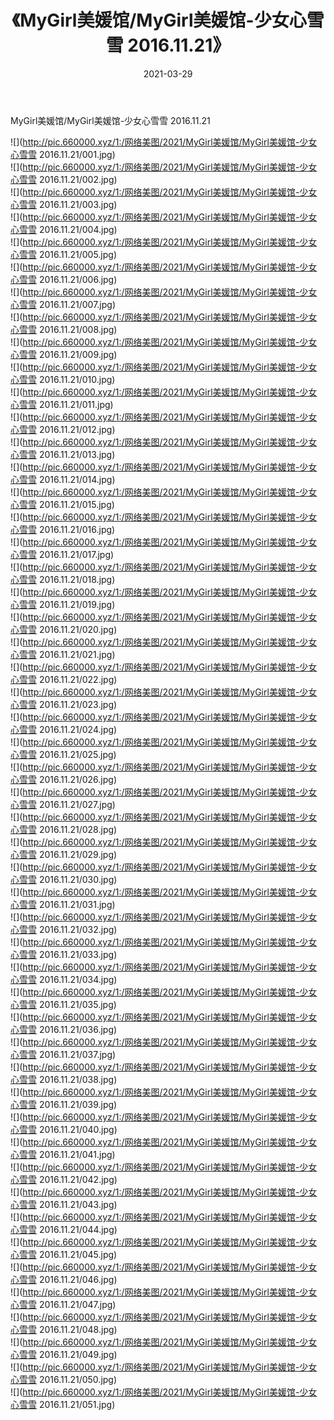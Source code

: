 ﻿---
layout: post
title:  《MyGirl美媛馆/MyGirl美媛馆-少女心雪雪 2016.11.21》
date:   2021-03-29
img: http://pic.660000.xyz/1:/网络美图/2021/MyGirl美媛馆/MyGirl美媛馆-少女心雪雪 2016.11.21/000.jpg
categories: [美女, 清纯, 唯美]
---

MyGirl美媛馆/MyGirl美媛馆-少女心雪雪 2016.11.21

 ![](http://pic.660000.xyz/1:/网络美图/2021/MyGirl美媛馆/MyGirl美媛馆-少女心雪雪 2016.11.21/001.jpg) <br>![](http://pic.660000.xyz/1:/网络美图/2021/MyGirl美媛馆/MyGirl美媛馆-少女心雪雪 2016.11.21/002.jpg) <br>![](http://pic.660000.xyz/1:/网络美图/2021/MyGirl美媛馆/MyGirl美媛馆-少女心雪雪 2016.11.21/003.jpg) <br>![](http://pic.660000.xyz/1:/网络美图/2021/MyGirl美媛馆/MyGirl美媛馆-少女心雪雪 2016.11.21/004.jpg) <br>![](http://pic.660000.xyz/1:/网络美图/2021/MyGirl美媛馆/MyGirl美媛馆-少女心雪雪 2016.11.21/005.jpg) <br>![](http://pic.660000.xyz/1:/网络美图/2021/MyGirl美媛馆/MyGirl美媛馆-少女心雪雪 2016.11.21/006.jpg) <br>![](http://pic.660000.xyz/1:/网络美图/2021/MyGirl美媛馆/MyGirl美媛馆-少女心雪雪 2016.11.21/007.jpg) <br>![](http://pic.660000.xyz/1:/网络美图/2021/MyGirl美媛馆/MyGirl美媛馆-少女心雪雪 2016.11.21/008.jpg) <br>![](http://pic.660000.xyz/1:/网络美图/2021/MyGirl美媛馆/MyGirl美媛馆-少女心雪雪 2016.11.21/009.jpg) <br>![](http://pic.660000.xyz/1:/网络美图/2021/MyGirl美媛馆/MyGirl美媛馆-少女心雪雪 2016.11.21/010.jpg) <br>![](http://pic.660000.xyz/1:/网络美图/2021/MyGirl美媛馆/MyGirl美媛馆-少女心雪雪 2016.11.21/011.jpg) <br>![](http://pic.660000.xyz/1:/网络美图/2021/MyGirl美媛馆/MyGirl美媛馆-少女心雪雪 2016.11.21/012.jpg) <br>![](http://pic.660000.xyz/1:/网络美图/2021/MyGirl美媛馆/MyGirl美媛馆-少女心雪雪 2016.11.21/013.jpg) <br>![](http://pic.660000.xyz/1:/网络美图/2021/MyGirl美媛馆/MyGirl美媛馆-少女心雪雪 2016.11.21/014.jpg) <br>![](http://pic.660000.xyz/1:/网络美图/2021/MyGirl美媛馆/MyGirl美媛馆-少女心雪雪 2016.11.21/015.jpg) <br>![](http://pic.660000.xyz/1:/网络美图/2021/MyGirl美媛馆/MyGirl美媛馆-少女心雪雪 2016.11.21/016.jpg) <br>![](http://pic.660000.xyz/1:/网络美图/2021/MyGirl美媛馆/MyGirl美媛馆-少女心雪雪 2016.11.21/017.jpg) <br>![](http://pic.660000.xyz/1:/网络美图/2021/MyGirl美媛馆/MyGirl美媛馆-少女心雪雪 2016.11.21/018.jpg) <br>![](http://pic.660000.xyz/1:/网络美图/2021/MyGirl美媛馆/MyGirl美媛馆-少女心雪雪 2016.11.21/019.jpg) <br>![](http://pic.660000.xyz/1:/网络美图/2021/MyGirl美媛馆/MyGirl美媛馆-少女心雪雪 2016.11.21/020.jpg) <br>![](http://pic.660000.xyz/1:/网络美图/2021/MyGirl美媛馆/MyGirl美媛馆-少女心雪雪 2016.11.21/021.jpg) <br>![](http://pic.660000.xyz/1:/网络美图/2021/MyGirl美媛馆/MyGirl美媛馆-少女心雪雪 2016.11.21/022.jpg) <br>![](http://pic.660000.xyz/1:/网络美图/2021/MyGirl美媛馆/MyGirl美媛馆-少女心雪雪 2016.11.21/023.jpg) <br>![](http://pic.660000.xyz/1:/网络美图/2021/MyGirl美媛馆/MyGirl美媛馆-少女心雪雪 2016.11.21/024.jpg) <br>![](http://pic.660000.xyz/1:/网络美图/2021/MyGirl美媛馆/MyGirl美媛馆-少女心雪雪 2016.11.21/025.jpg) <br>![](http://pic.660000.xyz/1:/网络美图/2021/MyGirl美媛馆/MyGirl美媛馆-少女心雪雪 2016.11.21/026.jpg) <br>![](http://pic.660000.xyz/1:/网络美图/2021/MyGirl美媛馆/MyGirl美媛馆-少女心雪雪 2016.11.21/027.jpg) <br>![](http://pic.660000.xyz/1:/网络美图/2021/MyGirl美媛馆/MyGirl美媛馆-少女心雪雪 2016.11.21/028.jpg) <br>![](http://pic.660000.xyz/1:/网络美图/2021/MyGirl美媛馆/MyGirl美媛馆-少女心雪雪 2016.11.21/029.jpg) <br>![](http://pic.660000.xyz/1:/网络美图/2021/MyGirl美媛馆/MyGirl美媛馆-少女心雪雪 2016.11.21/030.jpg) <br>![](http://pic.660000.xyz/1:/网络美图/2021/MyGirl美媛馆/MyGirl美媛馆-少女心雪雪 2016.11.21/031.jpg) <br>![](http://pic.660000.xyz/1:/网络美图/2021/MyGirl美媛馆/MyGirl美媛馆-少女心雪雪 2016.11.21/032.jpg) <br>![](http://pic.660000.xyz/1:/网络美图/2021/MyGirl美媛馆/MyGirl美媛馆-少女心雪雪 2016.11.21/033.jpg) <br>![](http://pic.660000.xyz/1:/网络美图/2021/MyGirl美媛馆/MyGirl美媛馆-少女心雪雪 2016.11.21/034.jpg) <br>![](http://pic.660000.xyz/1:/网络美图/2021/MyGirl美媛馆/MyGirl美媛馆-少女心雪雪 2016.11.21/035.jpg) <br>![](http://pic.660000.xyz/1:/网络美图/2021/MyGirl美媛馆/MyGirl美媛馆-少女心雪雪 2016.11.21/036.jpg) <br>![](http://pic.660000.xyz/1:/网络美图/2021/MyGirl美媛馆/MyGirl美媛馆-少女心雪雪 2016.11.21/037.jpg) <br>![](http://pic.660000.xyz/1:/网络美图/2021/MyGirl美媛馆/MyGirl美媛馆-少女心雪雪 2016.11.21/038.jpg) <br>![](http://pic.660000.xyz/1:/网络美图/2021/MyGirl美媛馆/MyGirl美媛馆-少女心雪雪 2016.11.21/039.jpg) <br>![](http://pic.660000.xyz/1:/网络美图/2021/MyGirl美媛馆/MyGirl美媛馆-少女心雪雪 2016.11.21/040.jpg) <br>![](http://pic.660000.xyz/1:/网络美图/2021/MyGirl美媛馆/MyGirl美媛馆-少女心雪雪 2016.11.21/041.jpg) <br>![](http://pic.660000.xyz/1:/网络美图/2021/MyGirl美媛馆/MyGirl美媛馆-少女心雪雪 2016.11.21/042.jpg) <br>![](http://pic.660000.xyz/1:/网络美图/2021/MyGirl美媛馆/MyGirl美媛馆-少女心雪雪 2016.11.21/043.jpg) <br>![](http://pic.660000.xyz/1:/网络美图/2021/MyGirl美媛馆/MyGirl美媛馆-少女心雪雪 2016.11.21/044.jpg) <br>![](http://pic.660000.xyz/1:/网络美图/2021/MyGirl美媛馆/MyGirl美媛馆-少女心雪雪 2016.11.21/045.jpg) <br>![](http://pic.660000.xyz/1:/网络美图/2021/MyGirl美媛馆/MyGirl美媛馆-少女心雪雪 2016.11.21/046.jpg) <br>![](http://pic.660000.xyz/1:/网络美图/2021/MyGirl美媛馆/MyGirl美媛馆-少女心雪雪 2016.11.21/047.jpg) <br>![](http://pic.660000.xyz/1:/网络美图/2021/MyGirl美媛馆/MyGirl美媛馆-少女心雪雪 2016.11.21/048.jpg) <br>![](http://pic.660000.xyz/1:/网络美图/2021/MyGirl美媛馆/MyGirl美媛馆-少女心雪雪 2016.11.21/049.jpg) <br>![](http://pic.660000.xyz/1:/网络美图/2021/MyGirl美媛馆/MyGirl美媛馆-少女心雪雪 2016.11.21/050.jpg) <br>![](http://pic.660000.xyz/1:/网络美图/2021/MyGirl美媛馆/MyGirl美媛馆-少女心雪雪 2016.11.21/051.jpg) <br>